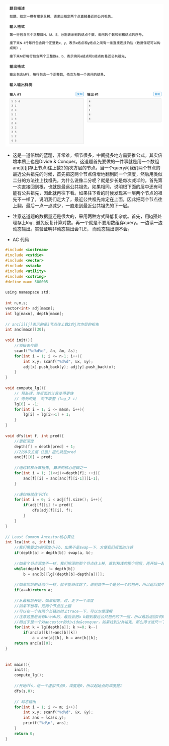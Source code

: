![屏幕快照 2019-07-26 上午11.41.08.png](resources/A99FA11AF985FF209E2B47D5F594557F.png)

* 这是一道倍增的蓝题，非常难，细节很多，中间挺多地方需要推公式。其实倍增本质上也是Divide & Conquer。这道题首先要做的一件事就是用一个数组anc[i][j]存上节点i往上数2的j次方层的节点。当一个query问我们两个节点的最近公共祖先的时候，首先把这两个节点倍增地翻到同一个深度，然后用类似二分的方法往上找祖先。为什么说像二分呢？就是步长是每次减半的。首先第一次直接回到根，也就是最远公共祖先，如果相同，说明根下面的层中还有可能有公共祖先，因此就再往下看。如果往下看的时候发现某一层两个节点的祖先不一样了，说明我们走大了，最近公共祖先肯定在上面，因此把两个节点往上翻。最后一点一点减少，一直走到最近公共祖先的下一层。
* 注意这道题的数据量还是很大的，采用两种方式降低复杂度。首先，用lg预处理存上logi, 避免反复计算对数。再一个就是不要用数组存query。一边读一边动态输出。实验证明非动态输出会TLE， 而动态输出则不会。

* AC 代码

```c
#include <iostream>
#include <cstdio>
#include <vector>
#include <stack>
#include <utility>
#include <cstring>
#define maxn 500005

using namespace std;

int n,m,s;
vector<int> adj[maxn];
int lg[maxn], depth[maxn];

// anc[i][j]表示的是i节点往上数2的j次方层的祖先
int anc[maxn][30];

void init(){
	//邻接表存图
	scanf("%d%d%d", &n, &m, &s);
	for(int i = 1; i <= n-1; i++){
		int x,y; scanf("%d%d", &x, &y);
		adj[x].push_back(y); adj[y].push_back(x);
	}
}

void compute_lg(){
	// 预处理，使后面的计算变得更快
	// 得到的是  向下取整（log_2 i）
	lg[0] = -1;
	for(int i = 1; i <= maxn; i++){
		lg[i] = lg[i>>1] + 1;
	}
}

void dfs(int f, int pred){
	//更新深度
	depth[f] = depth[pred] + 1;
	//2的0次方层（1层）祖先就是pred
	anc[f][0] = pred;

	//通过转移计算祖先, 算法的核心逻辑之一
	for(int i = 1; (1<<i)<=depth[f]; ++i){
		anc[f][i] = anc[anc[f][i-1]][i-1];
	}

	//递归继续往下dfs
	for(int i = 0; i < adj[f].size(); i++){
		if(adj[f][i] != pred){
			dfs(adj[f][i], f);
		}
	}
}	

// Least Common Ancestor核心算法
int lca(int a, int b){
	//我们需要定a的深度小于b，如果不是swap一下，方便我们后面的计算
	if(depth[a] > depth[b]) swap(a, b);

	//如果个节点深度不一样，我们把深的那个节点往上移，直到和浅的那个同层，再开始一起跳，这样可以避免犯错
	while(depth[a] != depth[b])
		b = anc[b][lg[(depth[b]-depth[a])]];

	//如果同层的话两个一样，就不能继续跳了，说明其中一个是另一个的祖先，所以返回其中一个即可
	if(a==b)return a;

	//从最根层开始，如果相等，过，走下一个深度
	//如果不想等，把两个节点往上翻
	//可以在一个有两个长链的树上trace一下，可以方便理解
	//注意这里是没有break的，最后会把a b翻到最近公共祖先的下一层，所以最后返回2的0次方祖先，即上一层，就是最终答案
	//相当于是一个对ancestor的divide&conquer，如果找到公共祖先，那么得寸进尺一下，k减半，如果祖先不等了，说明我们确实得寸进尺了，所以把两个a b翻上去
	for(int k = lg[depth[a]]; k >=0; k--)
		if(anc[a][k]!=anc[b][k])
			a = anc[a][k], b = anc[b][k];	
	return anc[a][0];
}


int main(){
	init();
	compute_lg();

	//开始dfs，给一个虚拟节点0，深度是0，所以起始点的深度是1
	dfs(s,0);

	// 动态输出
	for(int i = 1; i <= m; i++){
		int x,y; scanf("%d%d", &x, &y);
		int ans = lca(x,y);
		printf("%d\n", ans);
	}
	return 0;
}
```